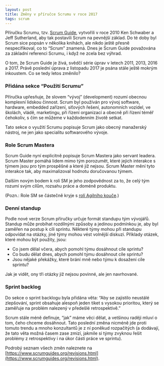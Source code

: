 ```yaml
---
layout: post
title: Změny v příručce Scrumu v roce 2017
tags: scrum
---
```


Příručku Scrumu, tzv. [Scrum Guide](https://www.scrumguides.org/scrum-guide.html), vytvořili v roce 2010 Ken Schwaber a Jeff Sutherland, aby tak postavili Scrum na pevnější základ. Do té doby byl Scrum sice popsán v několika knihách, ale nikdo ještě přesně nespecifikoval, co to “Scrum” znamená. Dnes je Scrum Guide považována za základní referenci Scrumu, i když ne zcela bez výhrad.

<!--more-->

O tom, že Scrum Guide je živá, svědčí série úprav v letech 2011, 2013, 2016 a 2017. Právě poslední úprava z listopadu 2017 je psána stále ještě mokrým inkoustem. Co se tedy letos změnilo?

### Přidána sekce “Použití Scrumu”

Příručka upřesňuje, že slovem “vývoj” (development) rozumí obecnou komplexní lidskou činnost.
Scrum byl používán pro vývoj software, hardware, embedded zařízení, síťových řešení,
autonomních vozidel, ve školách, vládě, marketingu, při řízení organizací a obecně při řízení téměř čehokoliv,
s čím se můžeme v každodenním životě setkat.

Tato sekce o využití Scrumu popisuje Scrum jako obecný manažerský nástroj, ne jen jako specialitu softwarového vývoje.

### Role Scrum Mastera

Scrum Guide nyní explicitně popisuje Scrum Mastera jako servant leadera. Scrum Master pomáhá lidem mimo tým porozumět,
které jejich interakce s týmem jsou pro tým prospěšné a které již nejsou. Scrum Master mění tyto interakce tak,
aby maximalizoval hodnotu doručovanou týmem.

Dalším novým bodem k roli SM je jeho zodpovědnost za to, že celý tým rozumí svým cílům, rozsahu práce a doméně produktu.

(Pozn.: Role SM se částečně kryje s [rolí Agilního kouče](/20-ukolu-agilniho-kouce/).)

### Denní standup

Podle nové verze Scrum příručky určuje formát standupu tým vývojářů.
Standup může probíhat rozdílnými způsoby a jedinou podmínkou je,
aby byl zaměřen na postup k cíli sprintu. Některé týmy mohou při standupu odpovídat na otázky,
jiné týmy mohou vést volnější diskuzi. Příklady otázek, které mohou být použity, jsou:

- Co jsem dělal včera, abych pomohl týmu dosáhnout cíle sprintu?
- Co budu dělat dnes, abych pomohl týmu dosáhnout cíle sprintu?
- Jsou nějaké překážky, které brání mně nebo týmu k dosažení cíle sprintu?

Jak je vidět, ony tři otázky již nejsou povinné, ale jen navrhované.

### Sprint backlog

Do sekce o sprint backlogu byla přidána věta: “Aby se zajistilo neustálé zlepšování,
sprint obsahuje alespoň jeden tiket s vysokou prioritou,
který se zaměřuje na problém nalezený v předešlé retrospektivě.”

Scrum stále méně definuje, “jak” máme věci dělat, a vetšinou raději mluví o tom, čeho chceme dosáhnout.
Tato poslední změna nicméně jde proti tomuto trendu a mnoho konzultantů je z ní poněkud rozpačitých
(a dodávají, že tato věta možná časem zase zmizí, jakmile si týmy zvyknou řešit problémy z retrospektivy
i na úkor části práce ve sprintu).

Podrobý seznam všech změn naleznete na [https://www.scrumguides.org/revisions.html](https://www.scrumguides.org/revisions.html).
